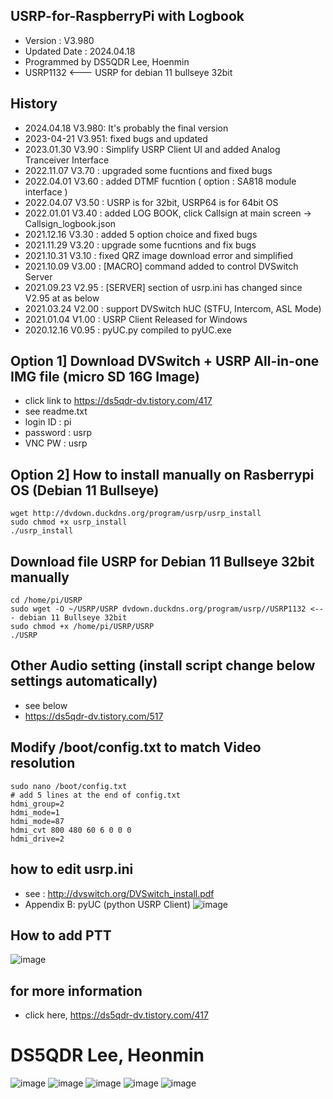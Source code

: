 ## USRP-for-RaspberryPi with Logbook
- Version : V3.980
- Updated Date : 2024.04.18
- Programmed by DS5QDR Lee, Hoenmin
- USRP1132 <--- USRP for debian 11 bullseye 32bit


## History
- 2024.04.18 V3.980: It's probably the final version
- 2023-04-21 V3.951: fixed bugs and updated
- 2023.01.30 V3.90 : Simplify USRP Client UI and added Analog Tranceiver Interface
- 2022.11.07 V3.70 : upgraded some fucntions and fixed bugs
- 2022.04.01 V3.60 : added DTMF fucntion ( option : SA818 module interface )
- 2022.04.07 V3.50 : USRP is for 32bit, USRP64 is for 64bit OS
- 2022.01.01 V3.40 : added LOG BOOK, click Callsign at main screen -> Callsign_logbook.json
- 2021.12.16 V3.30 : added 5 option choice and fixed bugs
- 2021.11.29 V3.20 : upgrade some fucntions and fix bugs
- 2021.10.31 V3.10 : fixed QRZ image download error and simplified
- 2021.10.09 V3.00 : [MACRO] command added to control DVSwitch Server
- 2021.09.23 V2.95 : [SERVER] section of usrp.ini has changed since V2.95 at as below
- 2021.03.24 V2.00 : support DVSwitch hUC (STFU, Intercom, ASL Mode) 
- 2021.01.04 V1.00 : USRP Client Released for Windows
- 2020.12.16 V0.95 : pyUC.py compiled to pyUC.exe


## Option 1] Download DVSwitch + USRP All-in-one IMG file (micro SD 16G Image)
- click link to https://ds5qdr-dv.tistory.com/417
- see readme.txt
- login ID : pi   
- password : usrp    
- VNC PW   : usrp


## Option 2] How to install manually on Rasberrypi OS (Debian 11 Bullseye)
```
wget http://dvdown.duckdns.org/program/usrp/usrp_install
sudo chmod +x usrp_install
./usrp_install 
```


## Download file USRP for Debian 11 Bullseye 32bit manually
```
cd /home/pi/USRP
sudo wget -O ~/USRP/USRP dvdown.duckdns.org/program/usrp//USRP1132 <--- debian 11 Bullseye 32bit
sudo chmod +x /home/pi/USRP/USRP
./USRP
```

## Other Audio setting (install script change below settings automatically)
- see below
- https://ds5qdr-dv.tistory.com/517


## Modify /boot/config.txt to match Video resolution
```
sudo nano /boot/config.txt
# add 5 lines at the end of config.txt
hdmi_group=2
hdmi_mode=1
hdmi_mode=87
hdmi_cvt 800 480 60 6 0 0 0
hdmi_drive=2
```

## how to edit usrp.ini
- see : http://dvswitch.org/DVSwitch_install.pdf
- Appendix B: pyUC (python USRP Client)
![image](https://user-images.githubusercontent.com/64110724/134375327-b36d3c95-b887-4ac5-82a7-c5c620e5acfe.png)

## How to add PTT
![image](https://github.com/ds5qdr/USRP-for-Raspberrypi/assets/64110724/bb172318-ce33-43b2-b251-6730a74e615e)

## for more information
- click here, https://ds5qdr-dv.tistory.com/417

# DS5QDR Lee, Heonmin
![image](https://github.com/ds5qdr/USRP-for-Raspberrypi/assets/64110724/c46f33cc-56b9-4e8a-8d44-eb578ba4ad7e)
![image](https://github.com/ds5qdr/USRP-for-Raspberrypi/assets/64110724/c20ed2d1-bf83-45f0-bd3c-8250586a9a7c)
![image](https://github.com/ds5qdr/USRP-for-Raspberrypi/assets/64110724/7fe55ff9-7098-48e6-8d0a-4dbe4f2c1a6f)
![image](https://github.com/ds5qdr/USRP-for-Raspberrypi/assets/64110724/d08105b5-2972-4e05-9ea5-6f5887f45cc4)
![image](https://github.com/ds5qdr/USRP-for-Raspberrypi/assets/64110724/c0c34564-8274-45aa-a1e9-4d27c695422c)

